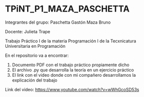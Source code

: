 # TPiNT_P1_MAZA_PASCHETTA

Integrantes del grupo:
Paschetta Gastón
Maza Bruno

Docente: Julieta Trape

Trabajo Práctico I de la materia Programación I de la Tecxnicatura Universitaria en Programación

En el repositorio va a encontrar:

1. Documento PDF con el trabajo práctico propiamente dicho
2. El archivo .py que desarrolla la teoría en un ejercicio práctico
3. El link con el video donde con mi compañero desarrollamos la explicación del trabajo

Link del video: https://www.youtube.com/watch?v=wWhGcoSD53s
